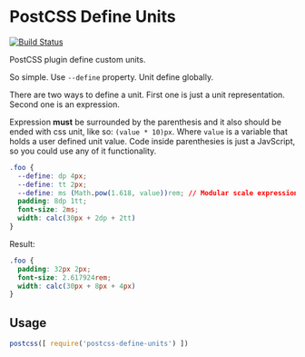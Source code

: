 # PostCSS Define Units

[![Build Status](https://travis-ci.org/preusx/postcss-define-units.svg?branch=master)](https://travis-ci.org/preusx/postcss-define-units)

PostCSS plugin define custom units.

So simple. Use `--define` property. Unit define globally.

There are two ways to define a unit. First one is just a unit representation. Second one is an expression.

Expression **must** be surrounded by the parenthesis and it also should be ended with css unit, like so: `(value * 10)px`. Where `value` is a variable that holds a user defined unit value. Code inside parenthesies is just a JavScript, so you could use any of it functionality.

```css
.foo {
  --define: dp 4px;
  --define: tt 2px;
  --define: ms (Math.pow(1.618, value))rem; // Modular scale expression
  padding: 8dp 1tt;
  font-size: 2ms;
  width: calc(30px + 2dp + 2tt)
}
```

Result:

```css
.foo {
  padding: 32px 2px;
  font-size: 2.617924rem;
  width: calc(30px + 8px + 4px)
}
```

## Usage

```js
postcss([ require('postcss-define-units') ])
```

